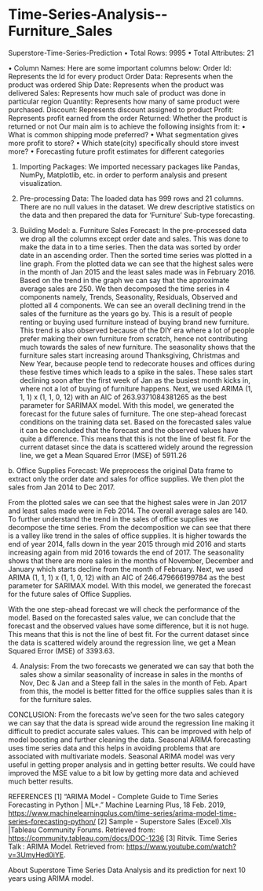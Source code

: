 # Time-Series-Analysis--Furniture_Sales
Superstore-Time-Series-Prediction
• Total Rows: 9995 • Total Attributes: 21

• Column Names: Here are some important columns below: Order Id: Represents the Id for every product Order Data: Represents when the product was ordered Ship Date: Represents when the product was delivered Sales: Represents how much sale of product was done in particular region Quantity: Represents how many of same product were purchased. Discount: Represents discount assigned to product Profit: Represents profit earned from the order Returned: Whether the product is returned or not Our main aim is to achieve the following insights from it: • What is common shipping mode preferred? • What segmentation gives more profit to store? • Which state(city) specifically should store invest more? • Forecasting future profit estimates for different categories

1. Importing Packages:
We imported necessary packages like Pandas, NumPy, Matplotlib, etc. in order to perform analysis and present visualization.

2. Pre-processing Data:
The loaded data has 999 rows and 21 columns. There are no null values in the dataset. We drew descriptive statistics on the data and then prepared the data for ‘Furniture’ Sub-type forecasting.

3. Building Model:
a. Furniture Sales Forecast: In the pre-processed data we drop all the columns except order date and sales. This was done to make the data in to a time series. Then the data was sorted by order date in an ascending order. Then the sorted time series was plotted in a line graph. From the plotted data we can see that the highest sales were in the month of Jan 2015 and the least sales made was in February 2016. Based on the trend in the graph we can say that the approximate average sales are 250. We then decomposed the time series in 4 components namely, Trends, Seasonality, Residuals, Observed and plotted all 4 components. We can see an overall declining trend in the sales of the furniture as the years go by. This is a result of people renting or buying used furniture instead of buying brand new furniture. This trend is also observed because of the DIY era where a lot of people prefer making their own furniture from scratch, hence not contributing much towards the sales of new furniture. The seasonality shows that the furniture sales start increasing around Thanksgiving, Christmas and New Year, because people tend to redecorate houses and offices during these festive times which leads to a spike in the sales. These sales start declining soon after the first week of Jan as the busiest month kicks in, where not a lot of buying of furniture happens. Next, we used ARIMA (1, 1, 1) x (1, 1, 0, 12) with an AIC of 263.9371084381265 as the best parameter for SARIMAX model. With this model, we generated the forecast for the future sales of furniture. The one step-ahead forecast conditions on the training data set. Based on the forecasted sales value it can be concluded that the forecast and the observed values have quite a difference. This means that this is not the line of best fit. For the current dataset since the data is scattered widely around the regression line, we get a Mean Squared Error (MSE) of 5911.26

b. Office Supplies Forecast: We preprocess the original Data frame to extract only the order date and sales for office supplies. We then plot the sales from Jan 2014 to Dec 2017.

From the plotted sales we can see that the highest sales were in Jan 2017 and least sales made were in Feb 2014. The overall average sales are 140. To further understand the trend in the sales of office supplies we decompose the time series. From the decomposition we can see that there is a valley like trend in the sales of office supplies. It is higher towards the end of year 2014, falls down in the year 2015 through mid 2016 and starts increasing again from mid 2016 towards the end of 2017. The seasonality shows that there are more sales in the months of November, December and January which starts decline from the month of February. Next, we used ARIMA (1, 1, 1) x (1, 1, 0, 12) with an AIC of 246.479666199784 as the best parameter for SARIMAX model. With this model, we generated the forecast for the future sales of Office Supplies.

With the one step-ahead forecast we will check the performance of the model. Based on the forecasted sales value, we can conclude that the forecast and the observed values have some difference, but it is not huge. This means that this is not the line of best fit. For the current dataset since the data is scattered widely around the regression line, we get a Mean Squared Error (MSE) of 3393.63.

4. Analysis:
From the two forecasts we generated we can say that both the sales show a similar seasonality of increase in sales in the months of Nov, Dec & Jan and a Steep fall in the sales in the month of Feb. Apart from this, the model is better fitted for the office supplies sales than it is for the furniture sales.

CONCLUSION:
From the forecasts we’ve seen for the two sales category we can say that the data is spread wide around the regression line making it difficult to predict accurate sales values. This can be improved with help of model boosting and further cleaning the data. Seasonal ARIMA forecasting uses time series data and this helps in avoiding problems that are associated with multivariate models. Seasonal ARIMA model was very useful in getting proper analysis and in getting better results. We could have improved the MSE value to a bit low by getting more data and achieved much better results.

REFERENCES
[1] “ARIMA Model - Complete Guide to Time Series Forecasting in Python | ML+.” Machine Learning Plus, 18 Feb. 2019, https://www.machinelearningplus.com/time-series/arima-model-time-series-forecasting-python/ [2] Sample - Superstore Sales (Excel).Xls |Tableau Community Forums. Retrieved from: https://community.tableau.com/docs/DOC-1236 [3] Ritvik. Time Series Talk : ARIMA Model. Retrieved from: https://www.youtube.com/watch?v=3UmyHed0iYE.

About
Superstore Time Series Data Analysis and its prediction for next 10 years using ARIMA model.


